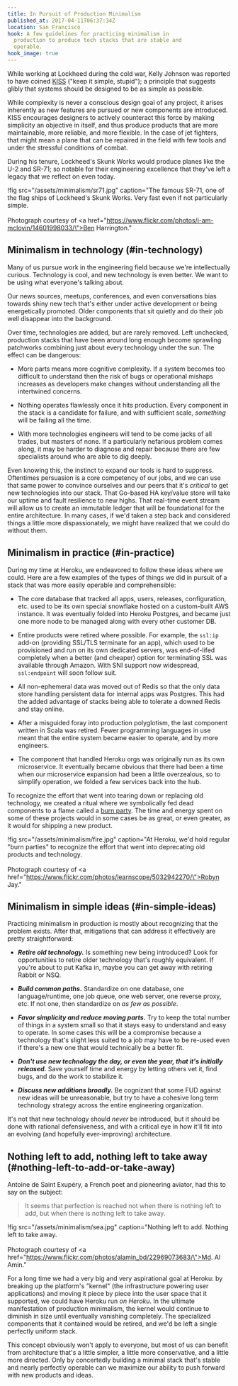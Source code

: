 ```yaml
---
title: In Pursuit of Production Minimalism
published_at: 2017-04-11T06:37:34Z
location: San Francisco
hook: A few guidelines for practicing minimalism in
  production to produce tech stacks that are stable and
  operable.
hook_image: true
---
```


While working at Lockheed during the cold war, Kelly
Johnson was reported to have coined [KISS][kiss] ("keep it
simple, stupid"); a principle that suggests glibly that
systems should be designed to be as simple as possible.

While complexity is never a conscious design goal of any
project, it arises inherently as new features are pursued
or new components are introduced. KISS encourages designers
to actively counteract this force by making simplicity an
objective in itself, and thus produce products that are
more maintainable, more reliable, and more flexible. In the
case of jet fighters, that might mean a plane that can be
repaired in the field with few tools and under the
stressful conditions of combat.

During his tenure, Lockheed's Skunk Works would produce
planes like the U-2 and SR-71; so notable for their
engineering excellence that they've left a legacy that we
reflect on even today.

!fig src="/assets/minimalism/sr71.jpg" caption="The famous SR-71, one of the flag ships of Lockheed's Skunk Works. Very fast even if not particularly simple.<br><br>Photograph courtesy of <a href=\"https://www.flickr.com/photos/i-am-mclovin/14601998033/\">Ben Harrington</a>."

## Minimalism in technology (#in-technology)

Many of us pursue work in the engineering field because
we're intellectually curious. Technology is cool, and new
technology is even better. We want to be using what
everyone's talking about.

Our news sources, meetups, conferences, and even
conversations bias towards shiny new tech that's either
under active development or being energetically promoted.
Older components that sit quietly and do their job well
disappear into the background.

Over time, technologies are added, but are rarely removed.
Left unchecked, production stacks that have been around
long enough become sprawling patchworks combining just
about every technology under the sun. The effect can be
dangerous:

* More parts means more cognitive complexity. If a system
  becomes too difficult to understand then the risk of bugs
  or operational mishaps increases as developers make
  changes without understanding all the intertwined
  concerns.

* Nothing operates flawlessly once it hits production.
  Every component in the stack is a candidate for failure,
  and with sufficient scale, _something_ will be failing all
  the time.

* With more technologies engineers will tend to be come
  jacks of all trades, but masters of none. If a
  particularly nefarious problem comes along, it may be
  harder to diagnose and repair because there are few
  specialists around who are able to dig deeply.

Even knowing this, the instinct to expand our tools is hard
to suppress. Oftentimes persuasion is a core competency of
our jobs, and we can use that same power to convince
ourselves and our peers that it's _critical_ to get new
technologies into our stack. That Go-based HA key/value
store will take our uptime and fault resilience to new
highs. That real-time event stream will allow us to create
an immutable ledger that will be foundational for the
entire architecture. In many cases, if we'd taken a step
back and considered things a little more dispassionately,
we might have realized that we could do without them.

## Minimalism in practice (#in-practice)

During my time at Heroku, we endeavored to follow these
ideas where we could. Here are a few examples of the types
of things we did in pursuit of a stack that was more easily
operable and comprehensible:

* The core database that tracked all apps, users, releases,
  configuration, etc. used to be its own special snowflake
  hosted on a custom-built AWS instance. It was eventually
  folded into Heroku Postgres, and became just one more
  node to be managed along with every other customer DB.

* Entire products were retired where possible. For example,
  the `ssl:ip` add-on (providing SSL/TLS terminate for an
  app), which used to be provisioned and run on its own
  dedicated servers, was end-of-lifed completely when a
  better (and cheaper) option for terminating SSL was
  available through Amazon. With SNI support now
  widespread, `ssl:endpoint` will soon follow suit.

* All non-ephemeral data was moved out of Redis so that the
  only data store handling persistent data for internal
  apps was Postgres. This had the added advantage of stacks
  being able to tolerate a downed Redis and stay online.

* After a misguided foray into production polyglotism, the
  last component written in Scala was retired. Fewer
  programming languages in use meant that the entire system
  became easier to operate, and by more engineers.

* The component that handled Heroku orgs was originally run
  as its own microservice. It eventually became obvious
  that there had been a time when our microservice
  expansion had been a little overzealous, so to simplify
  operation, we folded a few services back into the hub.

To recognize the effort that went into tearing down or
replacing old technology, we created a ritual where we
symbolically fed dead components to a flame called a [burn
party](/fragments/burn-parties). The time and energy spent
on some of these projects would in some cases be as great,
or even greater, as it would for shipping a new product.

!fig src="/assets/minimalism/fire.jpg" caption="At Heroku, we'd hold regular \"burn parties\" to recognize the effort that went into deprecating old products and technology.<br><br>Photograph courtesy of <a href=\"https://www.flickr.com/photos/learnscope/5032942270/\">Robyn Jay</a>."

## Minimalism in simple ideas (#in-simple-ideas)

Practicing minimalism in production is mostly about
recognizing that the problem exists. After that,
mitigations that can address it effectively are pretty
straightforward:

* ***Retire old technology.*** Is something new being
  introduced? Look for opportunities to retire older
  technology that's roughly equivalent. If you're about to
  put Kafka in, maybe you can get away with retiring Rabbit
  or NSQ.

* ***Build common paths.*** Standardize on one database, one
  language/runtime, one job queue, one web server, one
  reverse proxy, etc. If not one, then standardize on _as
  few as possible_.

* ***Favor simplicity and reduce moving parts.*** Try to
  keep the total number of things in a system small so that
  it stays easy to understand and easy to operate. In some
  cases this will be a compromise because a technology
  that's slight less suited to a job may have to be re-used
  even if there's a new one that would technically be a
  better fit.

* ***Don't use new technology the day, or even the year,
  that it's initially released.*** Save yourself time and
  energy by letting others vet it, find bugs, and do the
  work to stabilize it.

* ***Discuss new additions broadly.*** Be cognizant that some
  FUD against new ideas will be unreasonable, but try to
  have a cohesive long term technology strategy across the
  entire engineering organization.

It's not that new technology should _never_ be introduced,
but it should be done with rational defensiveness, and with
a critical eye in how it'll fit into an evolving (and
hopefully ever-improving) architecture.

## Nothing left to add, nothing left to take away (#nothing-left-to-add-or-take-away)

Antoine de Saint Exupéry, a French poet and pioneering
aviator, had this to say on the subject:

> It seems that perfection is reached not when there is
> nothing left to add, but when there is nothing left to
> take away.

!fig src="/assets/minimalism/sea.jpg" caption="Nothing left to add. Nothing left to take away.<br><br>Photograph courtesy of <a href=\"https://www.flickr.com/photos/alamin_bd/22969073683/\">Md. Al Amin</a>."

For a long time we had a very big and very aspirational
goal at Heroku: by breaking up the platform's "kernel" (the
infrastructure powering user applications) and moving it
piece by piece into the user space that it supported, we
could have Heroku run _on Heroku_. In the ultimate
manifestation of production minimalism, the kernel would
continue to diminish in size until eventually vanishing
completely. The specialized components that it contained
would be retired, and we'd be left a single perfectly
uniform stack.

This concept obviously won't apply to everyone, but most of
us can benefit from architecture that's a little simpler, a
little more conservative, and a little more directed. Only
by concertedly building a minimal stack that's stable and
nearly perfectly operable can we maximize our ability to
push forward with new products and ideas.

[kiss]: https://en.wikipedia.org/wiki/KISS_principle

